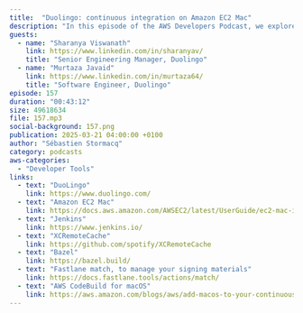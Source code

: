 ```yaml
---
title:  "Duolingo: continuous integration on Amazon EC2 Mac"
description: "In this episode of the AWS Developers Podcast, we explore how Duolingo—the app with 100 million monthly active users—optimized its CI/CD infrastructure to handle builds for 300 pull requests every week. Sharanya Viswanath and Murtaza Javaid explain how their platform engineering team reduced build times from 50 minutes to just 16 minutes by migrating to Amazon EC2 Mac and implementing advanced autoscaling and caching strategies. We also discuss the importance of modularization, macOS and Xcode version management, and automation with Fastlane to make the process more robust and efficient. An interesting discussion on the technical challenges and solutions put in place to ensure resilience and stability for iOS builds at scale."
guests:
  - name: "Sharanya Viswanath"
    link: https://www.linkedin.com/in/sharanyav/
    title: "Senior Engineering Manager, Duolingo"
  - name: "Murtaza Javaid"
    link: https://www.linkedin.com/in/murtaza64/
    title: "Software Engineer, Duolingo"
episode: 157
duration: "00:43:12" 
size: 49618634
file: 157.mp3	
social-background: 157.png
publication: 2025-03-21 04:00:00 +0100
author: "Sébastien Stormacq"
category: podcasts
aws-categories:
  - "Developer Tools"
links:
  - text: "DuoLingo"
    link: https://www.duolingo.com/
  - text: "Amazon EC2 Mac"
    link: https://docs.aws.amazon.com/AWSEC2/latest/UserGuide/ec2-mac-instances.html
  - text: "Jenkins"
    link: https://www.jenkins.io/
  - text: "XCRemoteCache"
    link: https://github.com/spotify/XCRemoteCache
  - text: "Bazel"
    link: https://bazel.build/
  - text: "Fastlane match, to manage your signing materials"
    link: https://docs.fastlane.tools/actions/match/
  - text: "AWS CodeBuild for macOS"
    link: https://aws.amazon.com/blogs/aws/add-macos-to-your-continuous-integration-pipelines-with-aws-codebuild/
---
```

